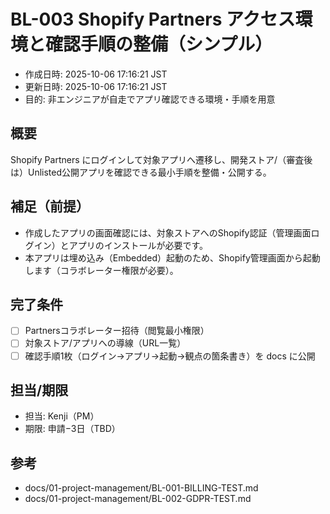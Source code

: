 # BL-003 Shopify Partners アクセス環境と確認手順の整備（シンプル）

- 作成日時: 2025-10-06 17:16:21 JST
- 更新日時: 2025-10-06 17:16:21 JST
- 目的: 非エンジニアが自走でアプリ確認できる環境・手順を用意

## 概要
Shopify Partners にログインして対象アプリへ遷移し、開発ストア/（審査後は）Unlisted公開アプリを確認できる最小手順を整備・公開する。

## 補足（前提）
- 作成したアプリの画面確認には、対象ストアへのShopify認証（管理画面ログイン）とアプリのインストールが必要です。
- 本アプリは埋め込み（Embedded）起動のため、Shopify管理画面から起動します（コラボレーター権限が必要）。

## 完了条件
- [ ] Partnersコラボレーター招待（閲覧最小権限）
- [ ] 対象ストア/アプリへの導線（URL一覧）
- [ ] 確認手順1枚（ログイン→アプリ→起動→観点の箇条書き）を docs に公開

## 担当/期限
- 担当: Kenji（PM）
- 期限: 申請−3日（TBD）

## 参考
- docs/01-project-management/BL-001-BILLING-TEST.md
- docs/01-project-management/BL-002-GDPR-TEST.md
